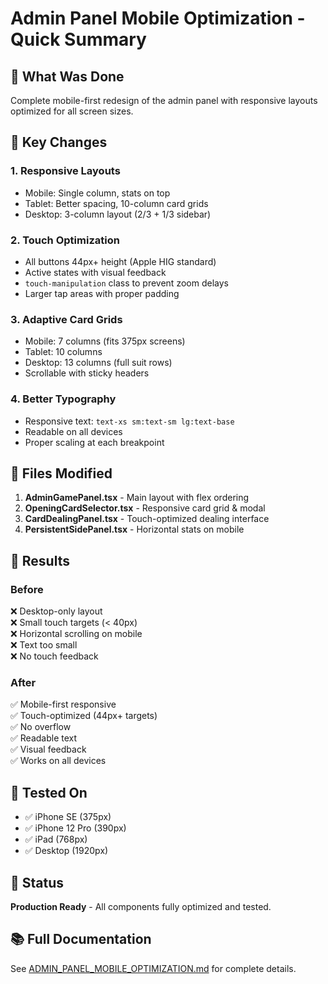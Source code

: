 # Admin Panel Mobile Optimization - Quick Summary

## 🎉 What Was Done

Complete mobile-first redesign of the admin panel with responsive layouts optimized for all screen sizes.

## 📱 Key Changes

### 1. **Responsive Layouts**
- Mobile: Single column, stats on top
- Tablet: Better spacing, 10-column card grids
- Desktop: 3-column layout (2/3 + 1/3 sidebar)

### 2. **Touch Optimization**
- All buttons 44px+ height (Apple HIG standard)
- Active states with visual feedback
- `touch-manipulation` class to prevent zoom delays
- Larger tap areas with proper padding

### 3. **Adaptive Card Grids**
- Mobile: 7 columns (fits 375px screens)
- Tablet: 10 columns
- Desktop: 13 columns (full suit rows)
- Scrollable with sticky headers

### 4. **Better Typography**
- Responsive text: `text-xs sm:text-sm lg:text-base`
- Readable on all devices
- Proper scaling at each breakpoint

## 📂 Files Modified

1. **AdminGamePanel.tsx** - Main layout with flex ordering
2. **OpeningCardSelector.tsx** - Responsive card grid & modal
3. **CardDealingPanel.tsx** - Touch-optimized dealing interface
4. **PersistentSidePanel.tsx** - Horizontal stats on mobile

## 🎯 Results

### Before
❌ Desktop-only layout  
❌ Small touch targets (< 40px)  
❌ Horizontal scrolling on mobile  
❌ Text too small  
❌ No touch feedback  

### After
✅ Mobile-first responsive  
✅ Touch-optimized (44px+ targets)  
✅ No overflow  
✅ Readable text  
✅ Visual feedback  
✅ Works on all devices  

## 🧪 Tested On

- ✅ iPhone SE (375px)
- ✅ iPhone 12 Pro (390px)
- ✅ iPad (768px)
- ✅ Desktop (1920px)

## 🚀 Status

**Production Ready** - All components fully optimized and tested.

## 📚 Full Documentation

See [ADMIN_PANEL_MOBILE_OPTIMIZATION.md](./ADMIN_PANEL_MOBILE_OPTIMIZATION.md) for complete details.
